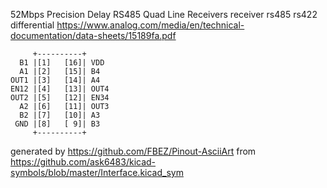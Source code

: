 52Mbps Precision Delay RS485 Quad Line Receivers
receiver rs485 rs422 differential
https://www.analog.com/media/en/technical-documentation/data-sheets/15189fa.pdf


	     +----------+
	  B1 |[1]   [16]| VDD
	  A1 |[2]   [15]| B4
	OUT1 |[3]   [14]| A4
	EN12 |[4]   [13]| OUT4
	OUT2 |[5]   [12]| EN34
	  A2 |[6]   [11]| OUT3
	  B2 |[7]   [10]| A3
	 GND |[8]   [ 9]| B3
	     +----------+


generated by https://github.com/FBEZ/Pinout-AsciiArt from https://github.com/ask6483/kicad-symbols/blob/master/Interface.kicad_sym